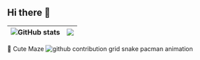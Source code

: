 ## Hi there 👋

<!--
**xiaodongQ/xiaodongQ** is a ✨ _special_ ✨ repository because its `README.md` (this file) appears on your GitHub profile.

Here are some ideas to get you started:

- 🔭 I’m currently working on ...
- 🌱 I’m currently learning ...
- 👯 I’m looking to collaborate on ...
- 🤔 I’m looking for help with ...
- 💬 Ask me about ...
- 📫 How to reach me: ...
- 😄 Pronouns: ...
- ⚡ Fun fact: ...
-->

| <img align="center" src="https://github-readme-stats.vercel.app/api?username=xiaodongQ&show_icons=true&include_all_commits=true&hide_border=true" alt="GitHub stats" /> | <img align="center" src="https://github-readme-stats.vercel.app/api/top-langs/?username=xiaodongQ&layout=compact&hide_border=true&langs_count=8&size_weight=0.5&count_weight=0.5&hide=assembly,BitBake,yacc,M4,SmPL,Roff,Objective-C,makefile,cmake,perl" /> |
| ----------------------------------------------------------------------------------------------------------------------------------------------------------------------------------- | -------------------------------------------------------------------------------------------------------------------------------------------------------------------------------------------------------------------------------------------- |

👾 Cute Maze
<picture>
  <source media="(prefers-color-scheme: light)" srcset="https://raw.githubusercontent.com/xiaodongQ/xiaodongQ/output/pacman-contribution-graph.gif">
  <source media="(prefers-color-scheme: dark)" srcset="https://raw.githubusercontent.com/xiaodongQ/xiaodongQ/output/pacman-contribution-graph-dark.gif">
  <img alt="github contribution grid snake pacman animation" src="https://raw.githubusercontent.com/xiaodongQ/xiaodongQ/output/pacman-contribution-graph.gif">
</picture>


